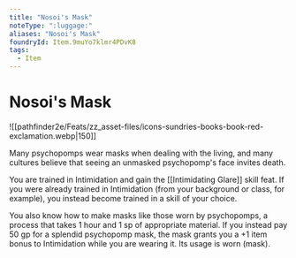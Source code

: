 ```yaml
---
title: "Nosoi's Mask"
noteType: ":luggage:"
aliases: "Nosoi's Mask"
foundryId: Item.9muYo7klmr4PDvK8
tags:
  - Item
---
```


# Nosoi's Mask
![[pathfinder2e/Feats/zz_asset-files/icons-sundries-books-book-red-exclamation.webp|150]]

Many psychopomps wear masks when dealing with the living, and many cultures believe that seeing an unmasked psychopomp's face invites death.

You are trained in Intimidation and gain the [[Intimidating Glare]] skill feat. If you were already trained in Intimidation (from your background or class, for example), you instead become trained in a skill of your choice.

You also know how to make masks like those worn by psychopomps, a process that takes 1 hour and 1 sp of appropriate material. If you instead pay 50 gp for a splendid psychopomp mask, the mask grants you a +1 item bonus to Intimidation while you are wearing it. Its usage is worn (mask).
